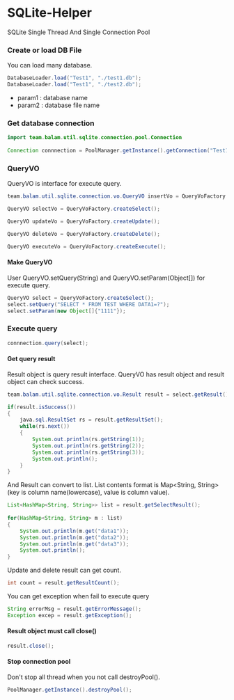# SQLite-Helper
SQLite Single Thread And Single Connection Pool

### Create or load DB File
You can load many database.
```java
DatabaseLoader.load("Test1", "./test1.db");
DatabaseLoader.load("Test1", "./test2.db");
```
* param1 : database name
* param2 : database file name

### Get database connection
```java
import team.balam.util.sqlite.connection.pool.Connection
    
Connection connnection = PoolManager.getInstance().getConnection("Test1");
```

### QueryVO
QueryVO is interface for execute query.
```java
team.balam.util.sqlite.connection.vo.QueryVO insertVo = QueryVoFactory.createInsert();
```
```java
QueryVO selectVo = QueryVoFactory.createSelect();
```
```java
QueryVO updateVo = QueryVoFactory.createUpdate();
```
```java
QueryVO deleteVo = QueryVoFactory.createDelete();
```
```java
QueryVO executeVo = QueryVoFactory.createExecute();
```

#### Make QueryVO
User QueryVO.setQuery(String) and QueryVO.setParam(Object[]) for execute query.
```java
QueryVO select = QueryVoFactory.createSelect();
select.setQuery("SELECT * FROM TEST WHERE DATA1=?");
select.setParam(new Object[]{"1111"});
```

### Execute query
```java
connnection.query(select);
```
    
#### Get query result
Result object is query result interface. QueryVO has result object and result object can check success.
```java
team.balam.util.sqlite.connection.vo.Result result = select.getResult();

if(result.isSuccess())
{
    java.sql.ResultSet rs = result.getResultSet();
    while(rs.next())
    {
        System.out.println(rs.getString(1));
        System.out.println(rs.getString(2));
		System.out.println(rs.getString(3));
		System.out.println();
	}
}
```
And Result can convert to list. List contents format is Map<String, String>(key is column name(lowercase), value is column value).
```java
List<HashMap<String, String>> list = result.getSelectResult();
			
for(HashMap<String, String> m : list)
{
	System.out.println(m.get("data1"));
	System.out.println(m.get("data2"));
	System.out.println(m.get("data3"));
	System.out.println();
}
```

Update and delete result can get count.
```java
int count = result.getResultCount();
```
You can get exception when fail to execute query 
```java
String errorMsg = result.getErrorMessage();
Exception excep = result.getException();
```

#### Result object must call close()
```java
result.close();
```
#### Stop connection pool
Don't stop all thread when you not call destroyPool().
```java
PoolManager.getInstance().destroyPool();
```
